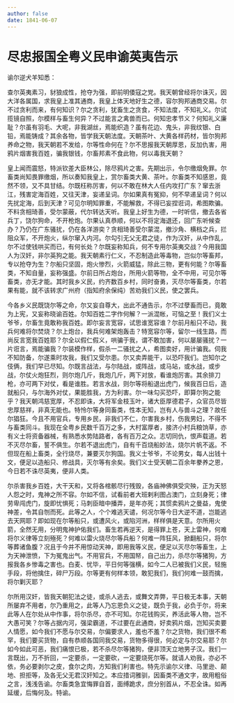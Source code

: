 ```yaml
---
author: false
date: 1841-06-07
---
```


# 尽忠报国全粤义民申谕英夷告示

谕尔逆犬羊知悉：

查尔英夷素习，豺狼成性，抢夺为强，即前明倭寇之党。我天朝曾经将尔诛灭，因大洋各属国，求我皇上准其通商，我皇上体天地好生之德，容尔狗邦通商交易。尔不过贪利而来，有何知识？尔之贪利，犹畜生之贪食，不知法度，不知礼义。尔试揽镜自照，尔模样与畜生何异？不过能言之禽兽而已。何知忠孝节义？何知礼义廉耻？尔虽有羽毛、大呢，非我湖丝，焉能织造？虽有花边、鬼头，非我纹银、白铅，焉能铸成？其余各物，皆学我天朝法度。天朝茶叶、大黄各样药材，皆尔狗邦养命之物，我天朝若不发给，尔等性命何在？尔不思报我天朝厚恩，反加仇害，用鸦片烟害我百姓，骗我银钱，尔畜邦素不食此物，何以毒我天朝？

皇上闻而震怒，特派钦差大臣林公，除尽鸦片之害。先期出示，令尔缴烟免罪。尔畜类尚知畏罪缴烟，所以奏知我皇上，赏尔畜类大黄、茶叶。尔畜类不知感恩，竟然不领，又不具甘结。尔既枉称厉害，何以不敢在林大人任内攻打广东？窜去浙江，残害定海百姓，又往天津，妄递呈词。尔如果真有冤抑，何不早递呈词？何以先扰定海，后到天津？可见尔明知罪重，不能解救，不得已妄捏诳词，希图欺骗。不料贪相琦善，受尔蒙蔽，代尔转达天听。我皇上好生为德，一时听信，撤去各省兵丁，饶尔狗命，不开枪炮。尔果认真恭顺，何以不将定海退还，回广东听候查办？乃仍在广东骚扰，仍在各洋游奕？贪相琦善受尔蒙混，撤沙角、横档之兵，拦阻众军，不开炮火，纵尔窜入内河。尔勾引无父无君之徒，作为汉奸，从中作乱，尔不过使钱哄买而已，有何长处？尔既妄称知兵，何不专用尔英夷交战？今用我国人为汉奸，非尔英狗之能。我天朝素行仁义，不忍制造此等毒物，岂似尔等畜邦，专以抢夺为生？尔船只坚固，炮火惨烈，火箭威猛，除此三物，更有何能？尔等畜类，不知自量，妄称强盛。尔前日所占炮台，所用火箭等物，全不中用，可见尔等畜类，亦无才能。其时我乡义民，约齐数百乡村，同时奋勇，灭尽尔等畜类，尔若果有能，就不该转求广州府（指知府余保纯）苦劝我们义民，使之罢兵。

今各乡义民既饶尔等之命，尔又妄自尊大，出此不通告示，尔不过孽畜而已，竟敢为上宪，又妄称晓谕百姓。尔知百姓二字作何解？一派混帐，可恼之至！我们义士爷爷，尔畜生竟敢称我百姓。即尔妄言宽容，试思谁宽容谁？尔前月船只不动，我兵何难将尔焚烧？尔上炮台，我兵何难架炮轰击？特宽容尔等，留尔一线生路，而尚反言宽我百姓耶？尔全以假仁假义，哄骗于我，谓不敢加害，何以屡屡骚扰？一片诳言，焉能骗我？尔装模作样，假杀一二骚扰之人，希图卖好，用计骗我。伺我不知防备，尔遂乘时攻我，我们又受尔患。尔又卖弄能干，以恐吓我们。岂知尔之伎俩，我们早已尽知。尔既言战法，与尔陆战，或阵战，或马站，或水战，或步战，尔仗火炮狂烈，则尔炮几斤，我炮几斤，两下对放，看谁炮厉害。其余排刀枪，亦可两下对仗，看是谁胜。若言水战，则尔等将船退出虎门，候我百日后，造就船只，与尔海外对仗，果能胜我，方为利害。尔一味勾买恐吓，即算尔狗之能乎？我天朝鸿慈宽厚，不忍即诛，大将军金枝玉叶，诸大臣厚德君子，众官员尽皆忠厚慈祥，非真无能也。特怜尔等身同畜类，性本无知，岂有人与兽斗之理？故任尔猖狂。今且不用官兵，专用乡民，非我们不仁，尔害我乡村，伤我男妇，不得不与畜类同斗。我现在全粤乡民数千百万之多，大村富厚者，接济小村兵粮饷草，亦有义士将资备器械，有熟悉水势陆路者，各有百万之众。志切同仇，恨声载道。若不灭尽尔畜，誓不俱生。尔若不退出虎门，自有千百烧船妙法，烧尔片帆不返。不但现在船上畜类，全行烧尽，兼要灭尔狗国。我义士爷爷，不论男女，每人出钱十文，便足以造船只、修战具，灭尔等有余矣。我们义士受天朝二百余年豢养之恩，今日若不诛尽英夷，便非人类。

尔杀害我乡百姓，大干天和，又将各棺骸尽行残毁，各庙神佛俱受灾殃，正为天怒人怨之时，鬼神之所不容。尔如不信，试看前者大班剌利图占澳门，立刻身死；律劳卑闯虎门，旋即忧惧死；马刺臣暗中播弄，是年亦死；其惯卖鸦片之曼益，鬼使神差，令其自刎而死。此等之人，个个难逃天谴，何况尔等今日大逆不道，岂能逃去天网耶？即如现在尔等船只，或遭风火，或陷河洲，样样俱是天意。尔所用火箭，全然无用，分明鬼神护佑我们。畜生若再逆天，是得罪上苍，天上雷神，何难将尔义律等立刻殛死？何难以雷火烧尽尔等兵船？何难一阵狂风，掀翻船只，将尔等葬诸鱼腹？况且于今并不用惊动天神，即用我等义民，便足以灭尽尔等畜生，上为天神泄愤，下为冤鬼出气。不用官兵，不用国帑，自己出力，杀尽尔等猪狗，方报我各乡惨毒之害也。白麦、忧毕，平日何等强横，如今二人已被我们义民，轻施手段，将他擒住，碎尸万段。尔等更有何样本领，敢犯我们，我们何难一鼓而擒，将尔剿灭耶？

尔所用汉奸，皆我天朝犯法之徒，或杀人逃去，或舞文弄弊，平日极无本事，天朝所屡弃不用者，尔乃重用之，此等人乃忘恩负义之徒，既负于我，必负于尔，将来此等人在尔处从中作事，将尔杀尽，亦不可知。尔花钱购买，养活此等人物，岂不大愚可笑？尔等占据内河，强梁霸道，不过要在此通商，好卖鸦片烟，岂知买卖要人情愿，如今我们不愿与尔交易，尔偏要求人，羞也不羞？尔之货物，我们很不希罕，我们要买货物，自有恭顺各国同我交易，货物多得很，何必定与尔交易耶？尔如今如此可恶，我们痛恨已极，若不杀尽尔等猪狗，便非顶天立地男子汉。我们一言既出，万不折回，一定要杀，一定要砍，一定要烧死尔等。就请人劝我，亦必不依，务必要剥尔之皮，食尔之肉，方知我们利害也。特先示谕尔义律、马里逊、颠地、担拒等，及各无父无君汉奸知之。本应措词雅驯，因畜类不通文字，故用粗俗之言，浅浅告谕。尔畜类急宜悔罪自首，面缚跪求，庶分别首从，不忍全诛。如再延缓，后悔何及。特谕。